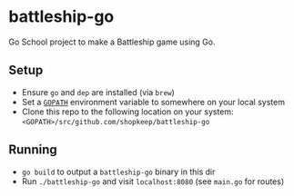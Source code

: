 # battleship-go

Go School project to make a Battleship game using Go.

## Setup

 - Ensure `go` and `dep` are installed (via `brew`)
 - Set a [`GOPATH`](https://github.com/golang/go/wiki/GOPATH) environment variable to somewhere on your local system
 - Clone this repo to the following location on your system: `<GOPATH>/src/github.com/shopkeep/battleship-go`

## Running

 - `go build` to output a `battleship-go` binary in this dir
 - Run `./battleship-go` and visit `localhost:8080` (see `main.go` for routes)

